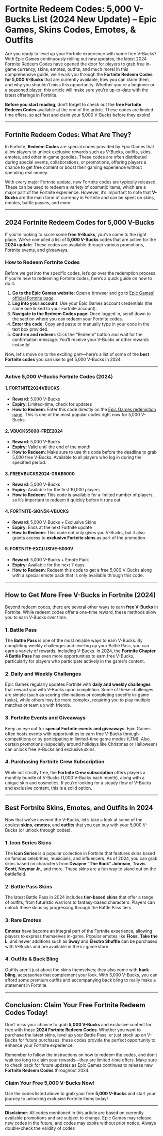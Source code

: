 # Fortnite Redeem Codes: 5,000 V-Bucks List (2024 New Update) – Epic Games, Skins Codes, Emotes, & Outfits

Are you ready to level up your Fortnite experience with some free V-Bucks? With Epic Games continuously rolling out new updates, the latest 2024 Fortnite Redeem Codes have opened the door for players to grab free in-game currency, skins, emotes, outfits, and much more! In this comprehensive guide, we’ll walk you through the **Fortnite Redeem Codes for 5,000 V-Bucks** that are currently available, how you can claim them, and why you shouldn’t miss this opportunity. Whether you're a beginner or a seasoned player, this article will make sure you're up-to-date with the latest offerings in Fortnite.

**Before you start reading**, don’t forget to check out the **free Fortnite Redeem Codes** available at the end of the article. These codes are limited-time offers, so act fast and claim your 5,000 V-Bucks before they expire!

---

## Fortnite Redeem Codes: What Are They?

In Fortnite, **Redeem Codes** are special codes provided by Epic Games that allow players to unlock exclusive rewards such as V-Bucks, outfits, skins, emotes, and other in-game goodies. These codes are often distributed during special events, collaborations, or promotions, offering players a chance to get free content or boost their gaming experience without spending real money.

With every major Fortnite update, new Fortnite codes are typically released. These can be used to redeem a variety of cosmetic items, which are a major part of the Fortnite experience. However, it’s important to note that **V-Bucks** are the main form of currency in Fortnite and can be spent on skins, emotes, battle passes, and more.

---

## 2024 Fortnite Redeem Codes for 5,000 V-Bucks

If you’re looking to score some **free V-Bucks**, you’ve come to the right place. We’ve compiled a list of **5,000 V-Bucks** codes that are active for the **2024 update**. These codes are available through various promotions, Fortnite events, and giveaways.

### How to Redeem Fortnite Codes

Before we get into the specific codes, let’s go over the redemption process. If you’re new to redeeming Fortnite codes, here’s a quick guide on how to do it:

1. **Go to the Epic Games website**: Open a browser and go to [Epic Games’ official Fortnite page](https://www.epicgames.com/fortnite).
2. **Log into your account**: Use your Epic Games account credentials (the same one linked to your Fortnite account).
3. **Navigate to the Redeem Codes page**: Once logged in, scroll down to the section where you can redeem your Fortnite codes.
4. **Enter the code**: Copy and paste or manually type in your code in the text box provided.
5. **Confirm and redeem**: Click the “Redeem” button and wait for the confirmation message. You’ll receive your V-Bucks or other rewards instantly!

Now, let's move on to the exciting part—here’s a list of some of the **best Fortnite codes** you can use to get 5,000 V-Bucks in 2024.

---

### Active 5,000 V-Bucks Fortnite Codes (2024)

#### **1. FORTNITE2024VBUCKS**
- **Reward**: 5,000 V-Bucks
- **Expiry**: Limited-time, check for updates
- **How to Redeem**: Enter this code directly on the [Epic Games redemption page](https://www.epicgames.com/fortnite/redeem). This is one of the most popular codes right now for 5,000 V-Bucks.

#### **2. VBUCKS5000-FREE2024**
- **Reward**: 5,000 V-Bucks
- **Expiry**: Valid until the end of the month
- **How to Redeem**: Make sure to use this code before the deadline to grab 5,000 free V-Bucks. Available to all players who log in during the specified period.

#### **3. FREEVBUCKS2024-GRAB5000**
- **Reward**: 5,000 V-Bucks
- **Expiry**: Available for the first 10,000 players
- **How to Redeem**: This code is available for a limited number of players, so it’s important to redeem it quickly before it runs out.

#### **4. FORTNITE-SKIN5K-VBUCKS**
- **Reward**: 5,000 V-Bucks + Exclusive Skins
- **Expiry**: Ends at the next Fortnite update
- **How to Redeem**: This code not only gives you V-Bucks, but it also grants access to **exclusive Fortnite skins** as part of the promotion.

#### **5. FORTNITE-EXCLUSIVE-5000V**
- **Reward**: 5,000 V-Bucks + Emote Pack
- **Expiry**: Available for the next 7 days
- **How to Redeem**: Redeem this code to get a free 5,000 V-Bucks along with a special emote pack that is only available through this code.

---

## How to Get More Free V-Bucks in Fortnite (2024)

Beyond redeem codes, there are several other ways to earn **free V-Bucks** in Fortnite. While redeem codes offer a one-time reward, these methods allow you to earn V-Bucks over time.

### 1. **Battle Pass**

The **Battle Pass** is one of the most reliable ways to earn V-Bucks. By completing weekly challenges and leveling up your Battle Pass, you can earn a variety of rewards, including V-Bucks. In 2024, the **Fortnite Chapter 4 Battle Pass** has even more opportunities to earn free V-Bucks, particularly for players who participate actively in the game's content.

### 2. **Daily and Weekly Challenges**

Epic Games regularly updates Fortnite with **daily and weekly challenges** that reward you with V-Bucks upon completion. Some of these challenges are simple (such as scoring eliminations or completing specific in-game tasks), while others may be more complex, requiring you to play multiple matches or team up with friends.

### 3. **Fortnite Events and Giveaways**

Keep an eye out for **special Fortnite events and giveaways**. Epic Games often hosts events with opportunities to earn free V-Bucks through competitions or by participating in limited-time game modes (LTM). Also, certain promotions (especially around holidays like Christmas or Halloween) can unlock free V-Bucks and exclusive skins.

### 4. **Purchasing Fortnite Crew Subscription**

While not strictly free, the **Fortnite Crew subscription** offers players a monthly bundle of V-Bucks (1,000 V-Bucks each month), along with a unique skin and cosmetics. If you’re looking for a steady flow of V-Bucks and exclusive content, this is a solid option.

---

## Best Fortnite Skins, Emotes, and Outfits in 2024

Now that we’ve covered the V-Bucks, let’s take a look at some of the coolest **skins**, **emotes**, and **outfits** that you can buy with your 5,000 V-Bucks (or unlock through codes).

### **1. Icon Series Skins**
The **Icon Series** is a popular collection in Fortnite that features skins based on famous celebrities, musicians, and influencers. As of 2024, you can grab skins based on characters from **Dwayne "The Rock" Johnson**, **Travis Scott**, **Neymar Jr.**, and more. These skins are a fun way to stand out on the battlefield.

### **2. Battle Pass Skins**
The latest Battle Pass in 2024 includes **tier-based skins** that offer a range of outfits, from futuristic warriors to fantasy-based characters. Players can unlock these skins by progressing through the Battle Pass tiers.

### **3. Rare Emotes**
**Emotes** have become an integral part of the Fortnite experience, allowing players to express themselves in-game. Popular emotes like **Floss**, **Take the L**, and newer additions such as **Sway** and **Electro Shuffle** can be purchased with V-Bucks and are available in the in-game store.

### **4. Outfits & Back Bling**
Outfits aren’t just about the skins themselves; they also come with **back bling**, accessories that complement your look. With 5,000 V-Bucks, you can afford some premium outfits and accompanying back bling to really make a statement in Fortnite.

---

## Conclusion: Claim Your Free Fortnite Redeem Codes Today!

Don’t miss your chance to grab **5,000 V-Bucks** and exclusive content for free with these **2024 Fortnite Redeem Codes**. Whether you want to purchase the latest skins, level up your Battle Pass, or just stock up on V-Bucks for future purchases, these codes provide the perfect opportunity to enhance your Fortnite experience.

Remember to follow the instructions on how to redeem the codes, and don’t wait too long to claim your rewards—they are limited-time offers. Make sure to check back for future updates as Epic Games continues to release new **Fortnite Redeem Codes** throughout 2024.

### **Claim Your Free 5,000 V-Bucks Now!**

Use the codes listed above to grab your free **5,000 V-Bucks** and start your journey to unlocking exclusive Fortnite items today!

---

**Disclaimer**: All codes mentioned in this article are based on currently available promotions and are subject to change. Epic Games may release new codes in the future, and codes may expire without prior notice. Always double-check the validity of codes
